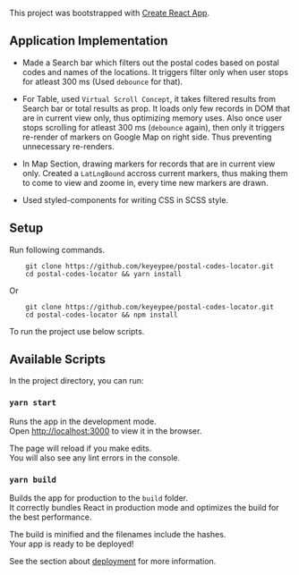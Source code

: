 This project was bootstrapped with [Create React App](https://github.com/facebook/create-react-app).

## Application Implementation

- Made a Search bar which filters out the postal codes based on postal codes and names of the locations. It triggers filter only when user stops for atleast 300 ms (Used `debounce` for that).

- For Table, used `Virtual Scroll Concept`, it takes filtered results from Search bar or total results as prop. It loads only few records in DOM that are in current view only, thus optimizing memory uses. Also once user stops scrolling for atleast 300 ms (`debounce` again), then only it triggers re-render of markers on Google Map on right side. Thus preventing unnecessary re-renders.

- In Map Section, drawing markers for records that are in current view only. Created a `LatLngBound` accross current markers, thus making them to come to view and zoome in, every time new markers are drawn.

- Used styled-components for writing CSS in SCSS style.

## Setup

Run following commands.

```
    git clone https://github.com/keyeypee/postal-codes-locator.git
    cd postal-codes-locator && yarn install
```

Or

```
    git clone https://github.com/keyeypee/postal-codes-locator.git
    cd postal-codes-locator && npm install
```

To run the project use below scripts.

## Available Scripts

In the project directory, you can run:

### `yarn start`

Runs the app in the development mode.<br />
Open [http://localhost:3000](http://localhost:3000) to view it in the browser.

The page will reload if you make edits.<br />
You will also see any lint errors in the console.

### `yarn build`

Builds the app for production to the `build` folder.<br />
It correctly bundles React in production mode and optimizes the build for the best performance.

The build is minified and the filenames include the hashes.<br />
Your app is ready to be deployed!

See the section about [deployment](https://facebook.github.io/create-react-app/docs/deployment) for more information.
